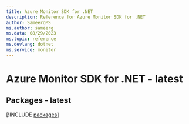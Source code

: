 ```yaml
---
title: Azure Monitor SDK for .NET
description: Reference for Azure Monitor SDK for .NET
author: SameergMS
ms.author: sameerg
ms.data: 08/29/2023
ms.topic: reference
ms.devlang: dotnet
ms.service: monitor
---
```

# Azure Monitor SDK for .NET - latest
## Packages - latest
[!INCLUDE [packages](monitor-index.md)]